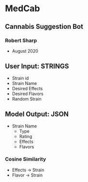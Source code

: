 # MedCab
## Cannabis Suggestion Bot
### Robert Sharp
- August 2020


## User Input: STRINGS
- Strain id
- Strain Name
- Desired Effects
- Desired Flavors
- Random Strain

## Model Output: JSON
- Strain Name
    - Type
    - Rating
    - Effects
    - Flavors

### Cosine Similarity
- Effects -> Strain
- Flavor -> Strain
